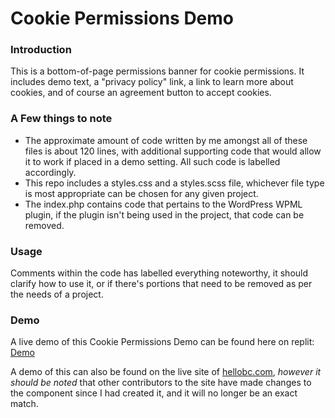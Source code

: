 <h1>Cookie Permissions Demo</h1>

<h3>Introduction</h3>

<p>This is a bottom-of-page permissions banner for cookie permissions. It includes demo text, a "privacy policy" link, a link to learn more about cookies, and of course an agreement button to accept cookies.</p>

<h3>A Few things to note</h3>
<ul>
<li>The approximate amount of code written by me amongst all of these files is about 120 lines, with additional supporting code that would allow it to work if placed in a demo setting. All such code is labelled accordingly.</li>
<li>This repo includes a styles.css and a styles.scss file, whichever file type is most appropriate can be chosen for any given project.</li>
<li>The index.php contains code that pertains to the WordPress WPML plugin, if the plugin isn't being used in the project, that code can be removed.</li>
</ul>

<h3>Usage</h3>
<p>Comments within the code has labelled everything noteworthy, it should clarify how to use it, or if there's portions that need to be removed as per the needs of a project.</p>

<h3>Demo</h3>
<p>A live demo of this Cookie Permissions Demo can be found here on replit: <a href="https://f9135ce0-30f3-4f35-a633-8af6494895a5-00-3mwt293nqy43r.kirk.replit.dev/" target="_blank">Demo</a></p>
<p>A demo of this can also be found on the live site of <a href="https://www.hellobc.com" target="_blank">hellobc.com</a>, <em>however it should be noted</em> that other contributors to the site have made changes to the component since I had created it, and it will no longer be an exact match.</p>
